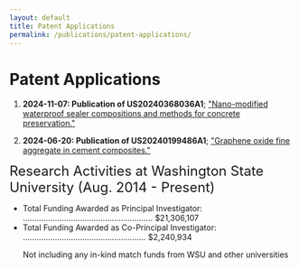 ```yaml
---
layout: default
title: Patent Applications
permalink: /publications/patent-applications/
---
```


# Patent Applications



1. **2024-11-07: Publication of US20240368036A1**; ["Nano-modified waterproof sealer compositions and methods for concrete preservation."](https://patents.google.com/patent/US20240368036A1/en)

2. **2024-06-20: Publication of US20240199486A1**; ["Graphene oxide fine aggregate in cement composites."](https://patents.google.com/patent/US20240199486A1/en)



<font size=5> Research Activities at Washington State University (Aug. 2014 - Present) </font>
<ul>
<li>Total Funding Awarded as Principal Investigator: ......................................................... $21,306,107</li>
<li>Total Funding Awarded as Co-Principal Investigator: ...................................................... $2,240,934</li>

Not including any in-kind match funds from WSU and other universities

</ul>
 



